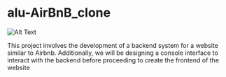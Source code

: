# alu-AirBnB_clone
![Alt Text](https://user-images.githubusercontent.com/109438174/241194049-89eedb3a-4f65-40b5-b77e-eef734760316.png)

This project involves the development of a backend system for a website similar to Airbnb. Additionally, we will be designing a console interface to interact with the backend before proceeding to create the frontend of the website 